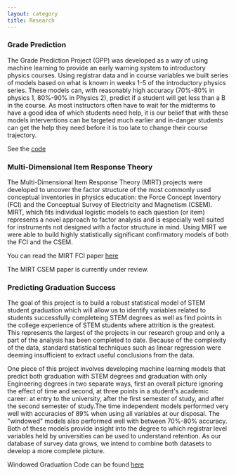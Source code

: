 ```yaml
---
layout: category
title: Research
---
```


### Grade Prediction
The Grade Prediction Project (GPP) was developed as a way of using machine learning to provide
an early warning system to introductory physics courses. Using registrar data and in course variables
we built series of models based on what is known in weeks 1-5 of the introductory physics series.
These models can, with reasonably high accuracy (70%-80% in physics 1, 80%-90% in Physics 2), predict if a student will get less than a B in the course. As most instructors often have to wait for the midterms to have a good idea of which students need help, it
is our belief that with these models interventions can be targeted much earlier and in-danger students 
can get the help they need before it is too late to change their course trajectory.

See the [code](https://github.com/cabotzabriskie/Grade-Prediction-Project)

### Multi-Dimensional Item Response Theory

The Multi-Dimensional Item Response Theory (MIRT) projects were developed to uncover the factor structure of the most commonly used conceptual inventories in physics education: the Force Concept Inventory (FCI) and the Conceptual Survey of Electricity and Magnetism (CSEM). MIRT, which fits individual logistic models to each question (or item) represents a novel approach to factor analysis and is especially well suited for instruments not designed with a factor structure in mind. Using MIRT we were able to build highly statistically significant confirmatory models of both the FCI and the CSEM.

You can read the MIRT FCI paper [here](https://journals.aps.org/prper/abstract/10.1103/PhysRevPhysEducRes.14.010137)

The MIRT CSEM paper is currently under review.

### Predicting Graduation Success

The goal of this project is to build a robust statistical model of STEM student graduation which will allow us to identify variables related to students successfully completeing STEM degrees as well as find points in the college experience of STEM students where attrition is the greatest. This represents the largest of the projects in our research group and only a part of the analysis has been completed to date. Because of the complexity of the data, standard statistical techniques such as linear regression were deeming insufficient to extract useful conclusions from the data.

One piece of this project involves developing machine learning models that predict both graduation with STEM degrees and graduation with only Engineering degrees in two separate ways, first an overall picture ignoring the effect of time and second, at three points in a student's academic career: at entry to the university, after the first semester of study, and after the second semester of study.The time independent models performed very well with accuracies of 89% when using all variables at our disposal. The "windowed" models also performed well with between 70%-80% accuracy. Both of these models provide insight into the degree to which registrar level variables held by universities can be used to understand retention. As our database of survey data grows, we intend to combine both datasets to develop a more complete picture.

Windowed Graduation Code can be found [here](https://github.com/cabotzabriskie/Windowed-Grad-Prediction)

